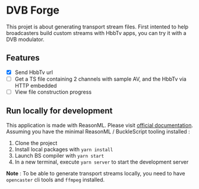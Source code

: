 # DVB Forge

This projet is about generating transport stream files. First intented to help broadcasters build custom streams with HbbTv apps, you can try it with a DVB modulator.

## Features

- [x] Send HbbTv url
- [ ] Get a TS file containing 2 channels with sample AV, and the HbbTv via HTTP embedded
- [ ] View file construction progress

## Run locally for development
This application is made with ReasonML. Please visit [official documentation](https://reasonml.github.io/).
Assuming you have the minimal ReasonML / BuckleScript tooling installed :

1. Clone the project
2. Install local packages with `yarn install`
3. Launch BS compiler with `yarn start`
4. In a new terminal, execute `yarn server` to start the development server

**Note** : To be able to generate transport streams locally, you need to have `opencaster` cli tools and `ffmpeg` installed.


